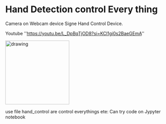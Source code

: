 # Hand Detection control Every thing

Camera on Webcam device 
Signe Hand Control Device.

Youtube ''https://youtu.be/L_DpBqTjOD8?si=KCl1gi0s2BaeGEmA''

<img src="https://i.ytimg.com/an_webp/L_DpBqTjOD8/mqdefault_6s.webp?du=3000&sqp=CJLMgqsG&rs=AOn4CLCfZY-PCzTvr_DxqcZm_qFrObXpQw" alt="drawing" width="200"/>

use file hand_control are control everythings
ete: Can try code on Jypyter notebook

